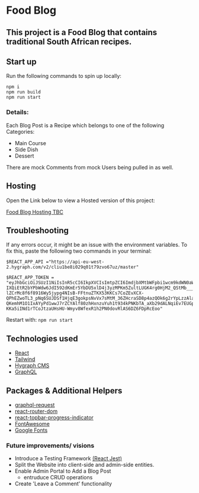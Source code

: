 # Food Blog

## This project is a Food Blog that contains traditional South African recipes.

## Start up

Run the following commands to spin up locally:

    npm i
    npm run build
    npm run start

### Details:

Each Blog Post is a Recipe which belongs to one of the following Categories:

- Main Course
- Side Dish
- Dessert

There are mock Comments from mock Users being pulled in as well.

## Hosting

Open the Link below to view a Hosted version of this project:

[Food Blog Hosting TBC](https://www.google.com)

## Troubleshooting

If any errors occur, it might be an issue with the environment variables.
To fix this, paste the following two commands in your terminal:

```
$REACT_APP_API ="https://api-eu-west-2.hygraph.com/v2/cliu1be8i029q01t79zvo67uz/master"
```

```
$REACT_APP_TOKEN = "eyJhbGciOiJSUzI1NiIsInR5cCI6IkpXVCIsImtpZCI6ImdjbXMtbWFpbi1wcm9kdWN0aW9uIn0.eyJ2ZXJzaW9uIjozLCJpYXQiOjE2ODY2NTE1NzAsImF1ZCI6WyJodHRwczovL2FwaS1ldS13ZXN0LTIuaHlncmFwaC5jb20vdjIvY2xpdTFiZThpMDI5cTAxdDc5enZvNjd1ei9tYXN0ZXIiLCJtYW5hZ2VtZW50LW5leHQuZ3JhcGhjbXMuY29tIl0sImlzcyI6Imh0dHBzOi8vbWFuYWdlbWVudC5ncmFwaGNtcy5jb20vIiwic3ViIjoiZWE2ZDRhMDUtNzFhZS00NzYzLTg0NTctNjhiNzliZTI0MGNjIiwianRpIjoiY2xpdTRzcDZoMDU2ZjAxdXAyb3QwNnlhOCJ9.Qua2qaO1ZcmJ2lO4k1vWAwwOIXFj2ct98oLXIQhYxkbvMH8Z5U0JXUNe2TQ2x19dG5C1cV9xDKIkMQ0Z3BKYQIwo4PGpk_8levqjLV_wxtNZ_CT-IXQiEtR2bYPbWdw6JdI592dKmEr5YbDU5xlD4j3yzMPKm5ZultLUGK4rg0HjM2_QStMb___e9gyJ223vcBbdZKXR7KuCeLSswGCbTc9gRzFR0FP2Y_RQLSXmXw6lcbexI1Tb2Teq6wvEV2aw0gPaSQjKoyzHFiZmXHA1g83AAIViCgQqohUNGG2zOaQNIDmfg7vU4LufMoNHLpT-lZCrMc8f6f8916Wy5jypg4NIsB-FFtnuZTKX53KKCs7CoZEvXCX-QPhEZwoTL3_pNq6SUJDSf1HjqE3gokpsNvVx7sMtM_36ZHcraSD8p4azQOk6g2rYpLzzAlaBAzt805YHWMUl_TK7lEuz2Nvck5O1rX4PBEJDapZ4-QKemhM1O1IxAYyPd1wwJ7rZCYAlf80zhHxnzuYuh1t934kPNKbTA_aXb29dALNqiEv7EUGpOAws8dWojqV3IISnwHtZ2lhs0drP2mcq5dklOYKzUm1n6lIRvR6aYcfDjzab0C_Cnuni-KKa5iINd1rTCoJtzaUHsHU-Wmyv8WfexR1h2PN0dovRlAS6DZ6FDpRcEoo"
```

Restart with: `npm run start`

## Technologies used

- [React](https://react.dev/)
- [Tailwind](https://tailwindcss.com/)
- [Hygraph CMS](https://hygraph.com)
- [GraphQL](https://graphql.org)

## Packages & Additional Helpers

- [graphql-request](https://www.npmjs.com/package/graphql-request)
- [react-router-dom](https://www.npmjs.com/package/react-router-dom)
- [react-topbar-progress-indicator](https://www.npmjs.com/package/react-topbar-progress-indicator)
- [FontAwesome](https://cdnjs.com/libraries/font-awesome)
- [Google Fonts](https://fonts.google.com/)

### Future improvements/ visions

- Introduce a Testing Framework [(React Jest)](https://jestjs.io/docs/tutorial-react)
- Split the Website into client-side and admin-side entities.
- Enable Admin Portal to Add a Blog Post
  - entruduce CRUD operations
- Create 'Leave a Comment' functionality
